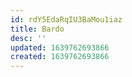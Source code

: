 ```yaml
---
id: rdY5EdaRqIU3BaMou1iaz
title: Bardo
desc: ''
updated: 1639762693866
created: 1639762693866
---
```


